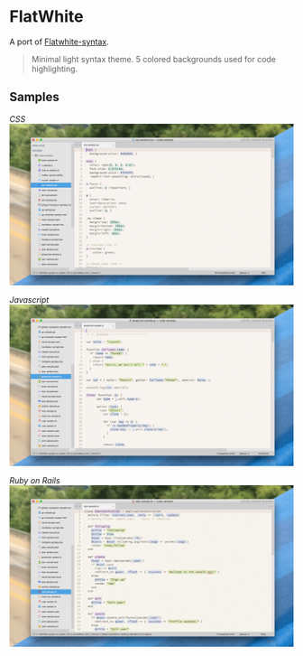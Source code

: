 # FlatWhite

A port of [Flatwhite-syntax](https://github.com/biletskyy/flatwhite-syntax).

> Minimal light syntax theme. 5 colored backgrounds used for code highlighting.

## Samples
*CSS*
![css-sample](images/css-sample.png)

*Javascript*
![javascript-sample](images/javascript-sample.png)

*Ruby on Rails*
![rails-sample](images/rails-sample.png)
